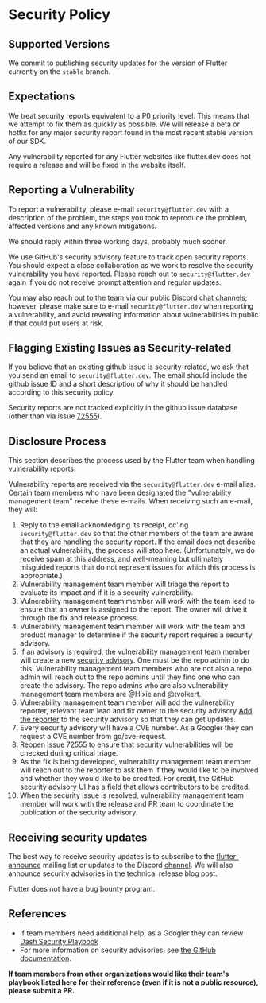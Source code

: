 # Security Policy

## Supported Versions

We commit to publishing security updates for the version of Flutter currently
on the `stable` branch.

## Expectations
We treat security reports equivalent to a P0 priority level. This means that we attempt to fix them as quickly as possible.
We will release a beta or hotfix for any major security report found in the most recent stable version of our SDK. 

Any vulnerability reported for any Flutter websites like flutter.dev does not require a release and will be 
fixed in the website itself.

## Reporting a Vulnerability

To report a vulnerability, please e-mail `security@flutter.dev` with a description of the problem,
the steps you took to reproduce the problem, affected versions and any known mitigations.

We should reply within three working days, probably much sooner.

We use GitHub's security advisory feature to track open security reports. You should expect
a close collaboration as we work to resolve the security vulnerability you have reported. Please reach out to
`security@flutter.dev` again if you do not receive prompt attention and regular updates.

You may also reach out to the team via our public [Discord](https://github.com/flutter/flutter/wiki/Chat) chat 
channels; however, please make sure to e-mail `security@flutter.dev` when reporting a vulnerability, and avoid revealing information about
vulnerabilities in public if that could put users at risk.

##  Flagging Existing Issues as Security-related
If you believe that an existing github issue is security-related, we ask that you send an 
email to `security@flutter.dev`. The email should include the github issue ID and a short 
description of why it should be handled according to this security policy.

Security reports are not tracked explicitly in the github issue database 
(other than via issue [72555](https://github.com/flutter/flutter/issues/72555)). 

## Disclosure Process

This section describes the process used by the Flutter team when handling vulnerability reports.

Vulnerability reports are received via the `security@flutter.dev` e-mail alias. Certain team members
who have been designated the "vulnerability management team" receive these e-mails. When receiving
such an e-mail, they will:

1. Reply to the email acknowledging its receipt, cc'ing `security@flutter.dev` so that the other 
members of the team are aware that they are handling the security report. If the email does not describe
an actual vulnerability, the process will stop here. (Unfortunately, we do receive spam at this 
address, and well-meaning but ultimately misguided reports that do not represent issues for which this 
process is appropriate.)
2. Vulnerability management team member will triage the report to evaluate its impact and if it is a security vulnerability.
3. Vulnerability management team member will work with the team lead to ensure that an owner is assigned to the report. 
The owner will drive it through the fix and release process.
4. Vulnerability management team member will work with the team and product manager to determine if the security report 
requires a security advisory.
5. If an advisory is required, the vulnerability management team member will create a new 
[security advisory](https://github.com/flutter/flutter/security/advisories/new). 
One must be the repo admin to do this. Vulnerability management team members who are not also a repo admin will 
reach out to the repo admins until they find one who can create the advisory. The repo admins
who are also vulnerability management team members are @Hixie and @tvolkert.
6. Vulnerability management team member will add the vulnerability reporter, relevant team lead and fix owner to the 
security advisory [Add the reporter](https://docs.github.com/en/free-pro-team@latest/github/managing-security-vulnerabilities/adding-a-collaborator-to-a-security-advisory) to the security advisory so that they can get updates.
8. Every security advisory will have a CVE number. As a Googler they can request a CVE number from go/cve-request.
9. Reopen [Issue 72555](https://github.com/flutter/flutter/issues/72555) to ensure that security vulnerabilities
   will be checked during critical triage.
10. As the fix is being developed, vulnerability management team member will reach out to the reporter to ask them if they would 
like to be involved and whether they would like to be credited. For credit, the GitHub security advisory 
UI has a field that allows contributors to be credited.
11. When the security issue is resolved, vulnerability management team member will work with the release and PR team to coordinate the publication of the security advisory.

## Receiving security updates

The best way to receive security updates is to subscribe to the [flutter-announce](https://groups.google.com/g/flutter-announce) mailing list or updates to the Discord [channel](https://discord.com/channels/608014603317936148/608116355836805126).
We will also announce security advisories in the technical release blog post.

Flutter does not have a bug bounty program.

## References
- If team members need additional help, as a Googler they can review [Dash Security Playbook](https://docs.google.com/document/d/1tz3FUpXwDN-HbRFxc46S-bSx4XWwFUDJB8tnORyPJbk/edit#)
- For more information on security advisories, see 
[the GitHub documentation](https://docs.github.com/en/free-pro-team@latest/github/managing-security-vulnerabilities/managing-security-vulnerabilities-in-your-project).

**If team members from other organizations would like their team's playbook listed here for their reference (even if it is not a public resource), please submit a PR.**
